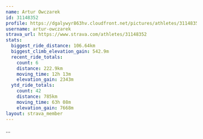 ```yaml
---
name: Artur Owczarek
id: 31148352
profile: https://dgalywyr863hv.cloudfront.net/pictures/athletes/31148352/15906846/1/large.jpg
username: artur-owczarek
strava_url: https://www.strava.com/athletes/31148352
stats:
  biggest_ride_distance: 106.64km
  biggest_climb_elevation_gain: 542.9m
  recent_ride_totals:
    count: 6
    distance: 222.9km
    moving_time: 12h 13m
    elevation_gain: 2343m
  ytd_ride_totals:
    count: 42
    distance: 785km
    moving_time: 63h 08m
    elevation_gain: 7668m
layout: strava_member
--- 
```

...
